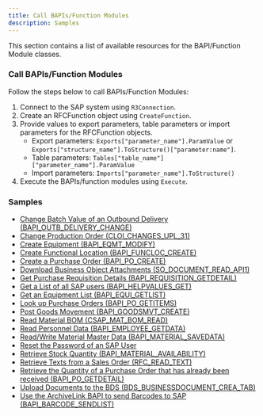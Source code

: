 ```yaml
---
title: Call BAPIs/Function Modules
description: Samples
---
```


This section contains a list of available resources for the BAPI/Function Module classes.

### Call BAPIs/Function Modules

Follow the steps below to call BAPIs/Function Modules:

1. Connect to the SAP system using `R3Connection`.
2. Create an RFCFunction object using `CreateFunction`.
3. Provide values to export parameters, table parameters or import parameters for the RFCFunction objects. 
	- Export parameters: `Exports["parameter_name"].ParamValue` or `Exports["structure_name"].ToStructure()["parameter:name"]`.
	- Table parameters: `Tables["table_name"]["parameter_name"].ParamValue`
	- Import parameters: `Imports["parameter_name"].ToStructure()`
4. Execute the BAPIs/function modules using `Execute`.

### Samples

- [Change Batch Value of an Outbound Delivery (BAPI_OUTB_DELIVERY_CHANGE)](../../samples/change-batch-value-of-an-outbound-delivery.md)<br>
- [Change Production Order (CLOI_CHANGES_UPL_31)](../../samples/change-production-order.md)<br>
- [Create Equipment (BAPI_EQMT_MODIFY)](../../samples/create-equipment.md)<br>
- [Create Functional Location (BAPI_FUNCLOC_CREATE)](../../samples/create-functional-location.md)<br>
- [Create a Purchase Order (BAPI_PO_CREATE)](../../samples/create-a-purchase-order.md)<br>
- [Download Business Object Attachments (SO_DOCUMENT_READ_API1)](../../samples/download-business-object-attachments.md)<br>
- [Get Purchase Requisition Details (BAPI_REQUISITION_GETDETAIL)](../../samples/get-purchase-requisition-details.md)<br>
- [Get a List of all SAP users (BAPI_HELPVALUES_GET)](../../samples/get-a-list-of-all-users.md)<br>
- [Get an Equipment List (BAPI_EQUI_GETLIST)](../../samples/get-an-equipment-list.md)<br>
- [Look up Purchase Orders (BAPI_PO_GETITEMS)](../../samples/look-up-purchase-orders.md)<br>
- [Post Goods Movement (BAPI_GOODSMVT_CREATE)](../../samples/post-goods-movement.md)<br>
- [Read Material BOM (CSAP_MAT_BOM_READ)](../../samples/read-material-bom.md)<br>
- [Read Personnel Data (BAPI_EMPLOYEE_GETDATA)](../../samples/call-a-bapi-bapi_employee_getdata.md)<br>
- [Read/Write Material Master Data (BAPI_MATERIAL_SAVEDATA)](../../samples/readwrite-material-master-data.md)<br>
- [Reset the Password of an SAP User](../../samples/reset-users-password.md)<br>
- [Retrieve Stock Quantity (BAPI_MATERIAL_AVAILABILITY)](../../samples/retrieve-stock-quantity.md)<br>
- [Retrieve Texts from a Sales Order (RFC_READ_TEXT)](../../samples/retrieve-texts-from-a-sales-order.md)<br>
- [Retrieve the Quantity of a Purchase Order that has already been received (BAPI_PO_GETDETAIL)](../../samples/retrieve-the-quantity-of-a-purchase-order-that-has-already-been-received.md)<br>
- [Upload Documents to the BDS (BDS_BUSINESSDOCUMENT_CREA_TAB)](../../samples/upload-documents-to-the-bds.md)<br>
- [Use the ArchiveLink BAPI to send Barcodes to SAP (BAPI_BARCODE_SENDLIST)](../../samples/use-the-archivelink-bapi-to-send-barcodes-to-sap.md)

